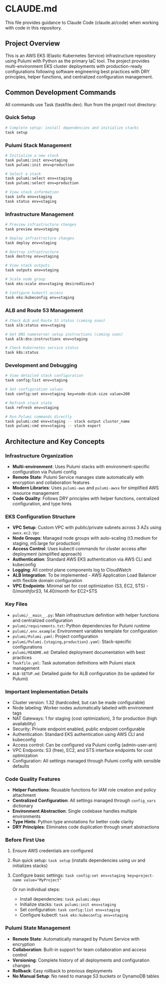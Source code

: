 # CLAUDE.md

This file provides guidance to Claude Code (claude.ai/code) when working with code in this repository.

## Project Overview

This is an AWS EKS (Elastic Kubernetes Service) infrastructure repository using Pulumi with Python as the primary IaC tool. The project provides multi-environment EKS cluster deployments with production-ready configurations following software engineering best practices with DRY principles, helper functions, and centralized configuration management.

## Common Development Commands

All commands use Task (taskfile.dev). Run from the project root directory:

### Quick Setup
```bash
# Complete setup: install dependencies and initialize stacks
task setup
```

### Pulumi Stack Management
```bash
# Initialize a new stack
task pulumi:init env=staging
task pulumi:init env=production

# Select a stack
task pulumi:select env=staging
task pulumi:select env=production

# View stack information
task info env=staging
task status env=staging
```

### Infrastructure Management
```bash
# Preview infrastructure changes
task preview env=staging

# Deploy infrastructure changes
task deploy env=staging

# Destroy infrastructure
task destroy env=staging

# View stack outputs
task outputs env=staging

# Scale node group
task eks:scale env=staging desiredSize=3

# Configure kubectl access
task eks:kubeconfig env=staging
```

### ALB and Route 53 Management
```bash
# Check ALB and Route 53 status (coming soon)
task alb:status env=staging

# Get DNS nameserver setup instructions (coming soon)
task alb:dns:instructions env=staging

# Check Kubernetes service status
task k8s:status
```

### Development and Debugging
```bash
# View detailed stack configuration
task config:list env=staging

# Set configuration values
task config:set env=staging key=node-disk-size value=200

# Refresh stack state
task refresh env=staging

# Run Pulumi commands directly
task pulumi:cmd env=staging -- stack output cluster_name
task pulumi:cmd env=staging -- stack export
```

## Architecture and Key Concepts

### Infrastructure Organization
- **Multi-environment**: Uses Pulumi stacks with environment-specific configuration via Pulumi config
- **Remote State**: Pulumi Service manages state automatically with encryption and collaboration features
- **Modern Libraries**: Uses `pulumi-aws` and `pulumi-awsx` for simplified AWS resource management
- **Code Quality**: Follows DRY principles with helper functions, centralized configuration, and type hints

### EKS Configuration Structure
- **VPC Setup**: Custom VPC with public/private subnets across 3 AZs using `awsx.ec2.Vpc`
- **Node Groups**: Managed node groups with auto-scaling (t3.medium for staging, m5.large for production)
- **Access Control**: Uses kubectl commands for cluster access after deployment (simplified approach)
- **Authentication**: Standard AWS EKS authentication via AWS CLI and kubeconfig
- **Logging**: All control plane components log to CloudWatch
- **ALB Integration**: To be implemented - AWS Application Load Balancer with flexible domain configuration
- **VPC Endpoints**: Minimal set for cost optimization (S3, EC2, STS) - $0/month for S3, ~$14.40/month for EC2+STS

### Key Files  
- `pulumi/__main__.py`: Main infrastructure definition with helper functions and centralized configuration
- `pulumi/requirements.txt`: Python dependencies for Pulumi runtime
- `pulumi/.env.example`: Environment variables template for configuration
- `pulumi/Pulumi.yaml`: Project configuration
- `pulumi/Pulumi.{staging,production}.yaml`: Stack-specific configurations
- `pulumi/README.md`: Detailed deployment documentation with best practices
- `Taskfile.yml`: Task automation definitions with Pulumi stack management
- `ALB-SETUP.md`: Detailed guide for ALB configuration (to be updated for Pulumi)

### Important Implementation Details
- Cluster version: 1.32 (hardcoded, but can be made configurable)
- Node labeling: Worker nodes automatically labeled with environment tags
- NAT Gateways: 1 for staging (cost optimization), 3 for production (high availability)
- Security: Private endpoint enabled, public endpoint configurable
- Authentication: Standard EKS authentication using AWS CLI and kubeconfig
- Access control: Can be configured via Pulumi config (admin-user-arn)
- VPC Endpoints: S3 (free), EC2, and STS interface endpoints for cost optimization
- Configuration: All settings managed through Pulumi config with sensible defaults

### Code Quality Features
- **Helper Functions**: Reusable functions for IAM role creation and policy attachment
- **Centralized Configuration**: All settings managed through `config_vars` dictionary
- **Environment Abstraction**: Single codebase handles multiple environments
- **Type Hints**: Python type annotations for better code clarity
- **DRY Principles**: Eliminates code duplication through smart abstractions

### Before First Use
1. Ensure AWS credentials are configured
2. Run quick setup: `task setup` (installs dependencies using uv and initializes stacks)
3. Configure basic settings: `task config:set env=staging key=project-name value="MyProject"`
   
   Or run individual steps:
   - Install dependencies: `task pulumi:deps`
   - Initialize stacks: `task pulumi:init env=staging`
   - Set configuration: `task config:list env=staging`
   - Configure kubectl: `task eks:kubeconfig env=staging`

### Pulumi State Management
- **Remote State**: Automatically managed by Pulumi Service with encryption
- **Collaboration**: Built-in support for team collaboration and access control
- **Versioning**: Complete history of all deployments and configuration changes
- **Rollback**: Easy rollback to previous deployments
- **No Manual Setup**: No need to manage S3 buckets or DynamoDB tables